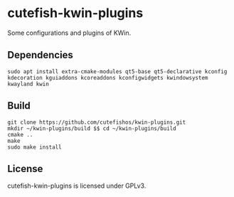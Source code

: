 # cutefish-kwin-plugins
Some configurations and plugins of KWin. 

## Dependencies

```
sudo apt install extra-cmake-modules qt5-base qt5-declarative kconfig kdecoration kguiaddons kcoreaddons kconfigwidgets kwindowsystem kwayland kwin
```

## Build

```
git clone https://github.com/cutefishos/kwin-plugins.git
mkdir ~/kwin-plugins/build $$ cd ~/kwin-plugins/build
cmake ..
make
sudo make install
```

## License

cutefish-kwin-plugins is licensed under GPLv3.
